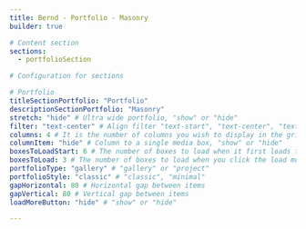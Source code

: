 ```yaml
---
title: Bernd - Portfolio - Masonry
builder: true

# Content section
sections:
  - portfolioSection

# Configuration for sections

# Portfolio
titleSectionPortfolio: "Portfolio"
descriptionSectionPortfolio: "Masonry"
stretch: "hide" # Ultra wide portfolio, "show" or "hide"
filter: "text-center" # Align filter "text-start", "text-center", "text-end" or "d-none"
columns: 4 # It is the number of columns you wish to display in the grid
columnItem: "hide" # Column to a single media box, "show" or "hide"
boxesToLoadStart: 6 # The number of boxes to load when it first loads the grid
boxesToLoad: 3 # The number of boxes to load when you click the load more button 
portfolioType: "gallery" # "gallery" or "project"
portfolioStyle: "classic" # "classic", "minimal"
gapHorizontal: 80 # Horizontal gap between items
gapVertical: 80 # Vertical gap between items
loadMoreButton: "hide" # "show" or "hide"

---
```

